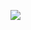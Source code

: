 ![](http://www.plantuml.com/plantuml/proxy?cache=no&src=https://raw.githubusercontent.com/oleksandrblazhko/ai-213-fokin/Laboratory-Work-%237/2-SoftwareDesign/2.7-PlantUML/UML-ConceptClasses.puml)
